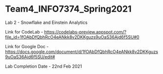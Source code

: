 # Team4_INFO7374_Spring2021

Lab 2 - Snowflake and Einstein Analytics

Link for CodeLab - https://codelabs-preview.appspot.com/?file_id=1fOAbDfQbhRcO4eANkk8v2DKKguzs9uOaS36Ajd6f5SU#0

Link for Google Doc - https://docs.google.com/document/d/1fOAbDfQbhRcO4eANkk8v2DKKguzs9uOaS36Ajd6f5SU/edit#

Lab Completion Date - 22nd Feb 2021
